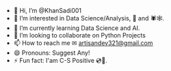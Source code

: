 - 👋 Hi, I’m @KhanSadi001
- 👀 I’m interested in Data Science/Analysis, 🐍 and 🕷🕸.
- 🌱 I’m currently learning Data Science and AI.
- 💞️ I’m looking to collaborate on Python Projects
- 📫 How to reach me  ✉ artisandev321@gmail.com
- 😄 Pronouns: Suggest Any!
- ⚡ Fun fact: I'am C-S Positive 💿💾.

<!---
KhanSadi001/KhanSadi001 is a ✨ special ✨ repository because its `README.md` (this file) appears on your GitHub profile.
You can click the Preview link to take a look at your changes.
--->
